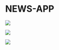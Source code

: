# NEWS-APP

![](https://i.imgur.com/m1vnqaq.png)

![](https://i.imgur.com/lvyESs2.png)

![](https://i.imgur.com/2okGz85.png)
